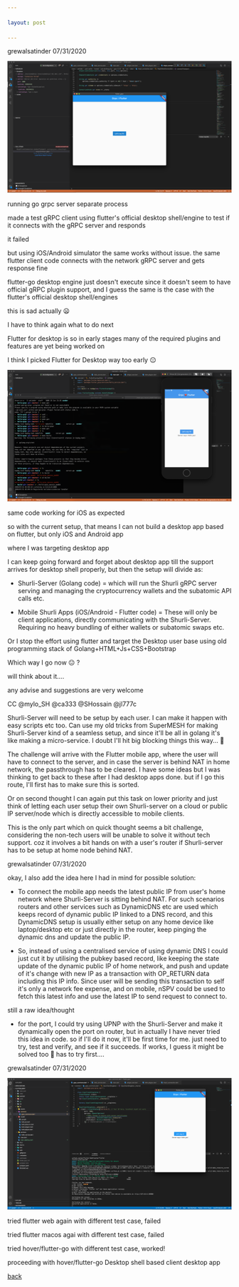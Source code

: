 ```yaml
---

layout: post

---
```




grewalsatinder 07/31/2020

![Screen_Shot_2020-07-31_at_2.33.17_AM](https://github.com/meshbits/shurli.github.io/blob/master/images/20200731/Screen_Shot_2020-07-31_at_2.33.17_AM.png?raw=true)  

running go grpc server separate process

made a test gRPC client using flutter's official desktop shell/engine to test if it connects with the gRPC server and responds

it failed

but using iOS/Android simulator the same works without issue. the same flutter client code connects with the network gRPC server and gets response fine

flutter-go desktop engine just doesn't execute since it doesn't seem to have official gRPC plugin support, and I guess the same is the case with the flutter's official desktop shell/engines



this is sad actually :frowning:

I have to think again what to do next

Flutter for desktop is so in early stages many of the required plugins and features are yet being worked on

I think I picked Flutter for Desktop way too early :neutral_face:



![Screen_Shot_2020-07-31_at_2.41.30_AM](https://github.com/meshbits/shurli.github.io/blob/master/images/20200731/Screen_Shot_2020-07-31_at_2.41.30_AM.png?raw=true)  



same code working for iOS as expected

so with the current setup, that means I can not build a desktop app based on flutter, but only iOS and Android app

where I was targeting desktop app



I can keep going forward and forget about desktop app till the support arrives for desktop shell properly, but then the setup will divide as:

- Shurli-Server (Golang code) = which will run the Shurli gRPC server serving and managing the cryptocurrency wallets and the subatomic API calls etc.

- Mobile Shurli Apps (iOS/Android - Flutter code) = These will only be client applications, directly communicating with the Shurli-Server. Requiring no heavy bundling of either wallets or subatomic swaps etc.

Or I stop the effort using flutter and target the Desktop user base using old programming stack of Golang+HTML+Js+CSS+Bootstrap

Which way I go now :neutral_face: ?

will think about it....

any advise and suggestions are very welcome

CC @mylo_SH @ca333 @SHossain @jl777c



Shurli-Server will need to be setup by each user. I can make it happen with easy scripts etc too. Can use my old tricks from SuperMESH for making Shurli-Server kind of a seamless setup, and since it'll be all in golang it's like making a micro-service. I doubt I'll hit big blocking things this way... :thinking:

The challenge will arrive with the Flutter mobile app, where the user will have to connect to the server, and in case the server is behind NAT in home network, the passthrough has to be cleared. I have some ideas but I was thinking to get back to these after I had desktop apps done. but if I go this route, I'll first has to make sure this is sorted. 

Or on second thought I can again put this task on lower priority and just think of letting each user setup their own Shurli-server on a cloud or public IP server/node which is directly accessible to mobile clients.

This is the only part which on quick thought seems a bit challenge, considering the non-tech users will be unable to solve it without tech support. coz it involves a bit hands on with a user's router if Shurli-server has to be setup at home node behind NAT.



grewalsatinder 07/31/2020

okay, I also add the idea here I had in mind for possible solution:

- To connect the mobile app needs the latest public IP from user's home network where Shurli-Server is sitting behind NAT. For such scenarios routers and other services such as DynamicDNS etc are used which keeps record of dynamic public IP linked to a DNS record, and this DynamicDNS setup is usually either setup on any home device like laptop/desktop etc or just directly in the router, keep pinging the dynamic dns and update the public IP.

- So, instead of using a centralised service of using dynamic DNS I could just cut it by utilising the pubkey based record, like keeping the state update of the dynamic public IP of home network, and push and update of it's change with new IP as a transaction with OP_RETURN data including this IP info. Since user will be sending this transaction to self it's only a network fee expense, and on mobile, nSPV could be used to fetch this latest info and use the latest IP to send request to connect to.

still a raw idea/thought

- for the port, I could try using UPNP with the Shurli-Server and make it dynamically open the port on router, but in actually I have never tried this idea in code. so if I'll do it now, it'll be first time for me. just need to try, test and verify, and see if it succeeds. If works, I guess it might be solved too :thinking: has to try first....



grewalsatinder 07/31/2020

![Screen_Shot_2020-07-31_at_6.36.20_PM](https://github.com/meshbits/shurli.github.io/blob/master/images/20200731/Screen_Shot_2020-07-31_at_6.36.20_PM.png?raw=true) 

tried flutter web again with different test case, failed

tried flutter macos agai with different test case, failed

tried hover/flutter-go with different test case, worked!

proceeding with hover/flutter-go Desktop shell based client desktop app



[back](./)